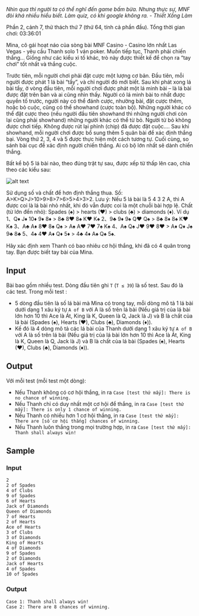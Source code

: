 *Nhìn qua thì người ta có thể nghĩ đến game bấm bừa. Nhưng thực sự, MNF đòi khá nhiều hiểu biết. Làm quiz, có khi google không ra. - Thiết Xồng Làm*

Phần 2, cảnh 7, thử thách thứ 7 (thứ 64, tính cả phần đầu). Tổng thời gian chơi: 03:36:01

Mina, cô gái hoạt náo của sòng bài MNF Casino - Casino lớn nhất Las Vegas - yêu cầu Thanh solo 1 ván poker. Muốn tiếp tục, Thanh phải chiến thắng... Giống như các kiểu xì tố khác, trò này được thiết kế để chọn ra “tay chơi” tốt nhất và thắng cuộc.

Trước tiên, mỗi người chơi phải đặt cược một lượng cơ bản. Đầu tiên, mỗi người được phát 1 lá bài “tẩy”, và chỉ người đó mới biết. Sau khi phát xong lá bài tẩy, ở vòng đầu tiên, mỗi người chơi được phát một lá minh bài – là lá bài được đặt trên bàn và ai cũng nhìn thấy. Người có lá minh bài to nhất được quyền tố trước, người này có thể đánh cược, nhường bài, đặt cược thêm, hoặc bỏ cuộc,  cũng có thể showhand (cược toàn bộ). Những người khác có thể đặt cược theo (nếu người đầu tiên showhand thì những người chơi còn lại cũng phải showhand) những người khác có thể từ bỏ. Người từ bỏ không được chơi tiếp. Không được rút lại phỉnh (chip) đã được đặt cuộc…. Sau khi showhand, mỗi người chơi được bổ sung thêm 5 quân bài để xác định thắng bại. Vòng thứ 2, 3, 4 và 5 được thực hiện một cách tương tự. Cuối cùng, so sánh bài cục để xác định người chiến thắng. Ai có bộ lớn nhất sẽ dành chiến thắng.

Bất kể bộ 5 lá bài nào, theo đúng trật tự sau, được xếp từ thấp lên cao, chia theo các kiểu sau:

![alt text](http://s13.postimg.org/wmnehl65z/Screenshot_from_2015_08_19_22_02_25.png)

Sử dụng số và chất để hơn định thắng thua. Số: A>K>Q>J>10>9>8>7>6>5>4>3>2. Lưu ý: Nếu 5 lá bài là 5 4 3 2 A, thì A được coi là lá bài nhỏ nhất,  khi đó vẫn được coi là một chuỗi bài hợp lệ. Chất (từ lớn đến nhỏ): Spades (♠) > hearts (♥) > clubs (♣) > diamonds (♦). Ví dụ 1、Q♦ J♦ 10♦ 9♦ 8♦ > 8♣ 8♥ 8♠ K♥ K♠ 2、9♣ 9♦ 9♠ Q♥ Q♠ > 8♣ 8♦ 8♠ K♥ K♠ 3、A♣ A♦ 8♥ 8♠ Q♠ > A♠ A♥ 7♥ 7♠ K♠ 4、A♠ Q♠ J♥ 9♥ 8♥ > A♦ Q♦ J♠ 9♣ 8♣ 5、4♠ 4♥ A♦ Q♦ 5♦ > 4♣ 4♦ A♠ Q♠ 5♠.

Hãy xác định xem Thanh có bao nhiêu cơ hội thắng, khi đã có 4 quân trong tay. Bạn được biết tay bài của Mina.

## Input

Bài bao gồm nhiều test. Dòng đầu tiên ghi `T` (`T ≤ 39`) là số test. Sau đó là các test. Trong mỗi test :
 - 5 dòng đầu tiên là số lá bài mà Mina có trong tay, mỗi dòng mô tả 1 lá bài dưới dạng 1 xâu ký tự `A of B` với A là số trên lá bài (Nếu giá trị của lá bài lớn hơn 10 thì Ace là Át, King là K, Queen là Q, Jack là J) và B là chất của lá bài (Spades (♠), Hearts (♥), Clubs (♣), Diamonds (♦)).
 - Kế đó là 4 dòng mô tả các lá bài của Thanh dưới dạng 1 xâu ký tự `A of B` với A là số trên lá bài (Nếu giá trị của lá bài lớn hơn 10 thì Ace là Át, King là K, Queen là Q, Jack là J) và B là chất của lá bài (Spades (♠), Hearts (♥), Clubs (♣), Diamonds (♦)).

## Output

Với mỗi test (mỗi test một dòng):
 - Nếu Thanh không có cơ hội thắng, in ra `Case [test thứ mấy]: There is no chance of winning.`
 - Nếu Thanh chỉ có duy nhất một cơ hội để thắng, in ra `Case [test thứ mấy]: There is only 1 chance of winning.`
 - Nếu Thanh có nhiều hơn 1 cơ hội thắng, in ra `Case [test thứ mấy]: There are [số cơ hội thắng] chances of winning.`
 - Nếu Thanh luôn thắng trong mọi trường hợp, in ra `Case [test thứ mấy]: Thanh shall always win!`
## Sample

### Input
```
2
2 of Spades
4 of Clubs
9 of Spades
6 of Hearts
Jack of Diamonds
Queen of Diamonds
7 of Hearts
2 of Hearts
Ace of Hearts
3 of Clubs
3 of Diamonds
King of Hearts
4 of Diamonds
9 of Spades
2 of Diamonds
Jack of Hearts
4 of Spades
10 of Spades
```

### Output
```
Case 1: Thanh shall always win!
Case 2: There are 8 chances of winning.
```
